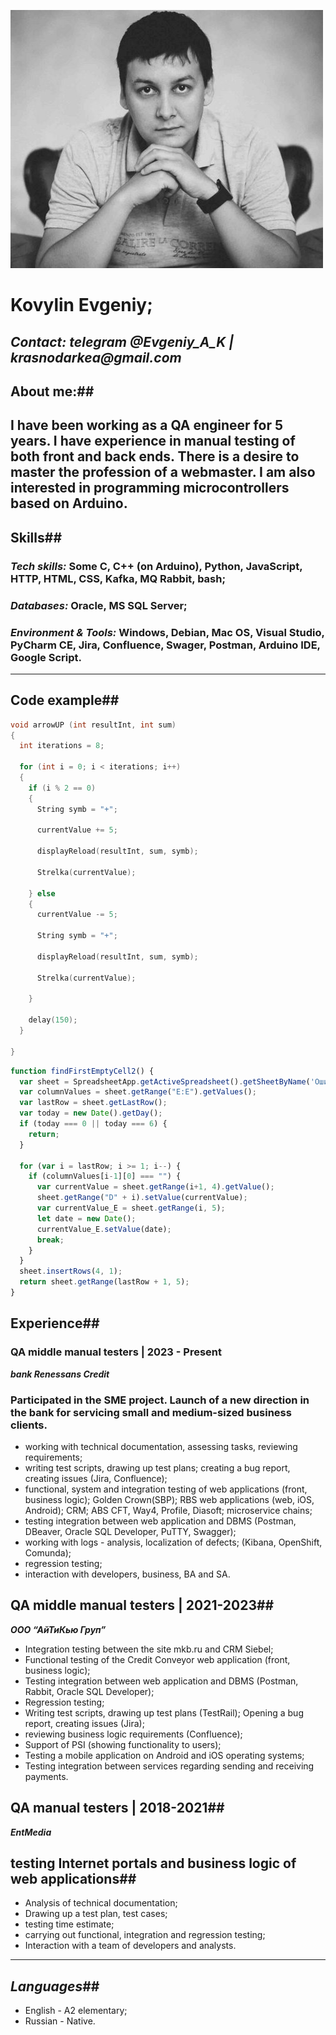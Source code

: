 

![alt-photo](/photo.jpeg)

# **Kovylin Evgeniy**; 
_Contact: telegram @Evgeniy_A_K | krasnodarkea@gmail.com_
---

## **About me:**##
I have been working as a QA engineer for 5 years. I have experience in manual testing of both front and back ends. There is a desire to master the profession of a webmaster. I am also interested in programming microcontrollers based on Arduino.
---

## **Skills**##
### ***Tech skills:*** Some C, C++ (on Arduino), Python, JavaScript, HTTP, HTML, CSS, Kafka, MQ Rabbit, bash;<br>
### ***Databases:*** Oracle, MS SQL Server;<br>
### ***Environment & Tools:*** Windows, Debian, Mac OS, Visual Studio, PyCharm CE, Jira, Confluence, Swager, Postman, Arduino IDE, Google Script.<br>
---

## **Code example**##

```C++ (arduino)
void arrowUP (int resultInt, int sum)
{
  int iterations = 8; 
  
  for (int i = 0; i < iterations; i++) 
  {
    if (i % 2 == 0) 
    { 
      String symb = "+";

      currentValue += 5;

      displayReload(resultInt, sum, symb);

      Strelka(currentValue);

    } else 
    { 
      currentValue -= 5;

      String symb = "+";

      displayReload(resultInt, sum, symb);

      Strelka(currentValue);

    }

    delay(150);
  }

}
```

``` JavaScript (ES5) (Google script)
function findFirstEmptyCell2() {
  var sheet = SpreadsheetApp.getActiveSpreadsheet().getSheetByName('Ошибки');
  var columnValues = sheet.getRange("E:E").getValues();
  var lastRow = sheet.getLastRow();
  var today = new Date().getDay();
  if (today === 0 || today === 6) {
    return;
  }
  
  for (var i = lastRow; i >= 1; i--) {
    if (columnValues[i-1][0] === "") {
      var currentValue = sheet.getRange(i+1, 4).getValue();
      sheet.getRange("D" + i).setValue(currentValue);
      var currentValue_E = sheet.getRange(i, 5);
      let date = new Date();
      currentValue_E.setValue(date);
      break;
    }
  }
  sheet.insertRows(4, 1);
  return sheet.getRange(lastRow + 1, 5);
}
```

## **Experience**##

### **QA middle manual testers | 2023 - Present**<br>
***bank Renessans Credit***

### Participated in the SME project. Launch of a new direction in the bank for servicing small and medium-sized business clients.

* working with technical documentation, assessing tasks, reviewing requirements;
* writing test scripts, drawing up test plans; creating a bug report, creating issues (Jira, Confluence);
* functional, system and integration testing of web applications (front, business logic); Golden Crown(SBP); RBS web applications (web, iOS, Android); CRM; ABS CFT, Way4, Profile, Diasoft; microservice chains;
* testing integration between web application and DBMS (Postman, DBeaver, Oracle SQL Developer, PuTTY, Swagger);
* working with logs - analysis, localization of defects; (Kibana, OpenShift, Comunda);
* regression testing;
* interaction with developers, business, BA and SA.



## **QA middle manual testers | 2021-2023**##<br>
***ООО “АйТиКью Груп”***

* Integration testing between the site mkb.ru and CRM Siebel;
* Functional testing of the Credit Conveyor web application (front, business logic);
* Testing integration between web application and DBMS (Postman, Rabbit, Oracle SQL Developer);
* Regression testing;
* Writing test scripts, drawing up test plans (TestRail); Opening a bug report, creating issues (Jira);
* reviewing business logic requirements (Confluence);
* Support of PSI (showing functionality to users);
* Testing a mobile application on Android and iOS operating systems;
* Testing integration between services regarding sending and receiving payments.


## **QA manual testers | 2018-2021**##<br>
***EntMedia***

## testing Internet portals and business logic of web applications##
* Analysis of technical documentation;
* Drawing up a test plan, test cases;
* testing time estimate;
* carrying out functional, integration and regression testing;
* Interaction with a team of developers and analysts.
---

## *Languages*##

* English - A2 elementary;
* Russian - Native.